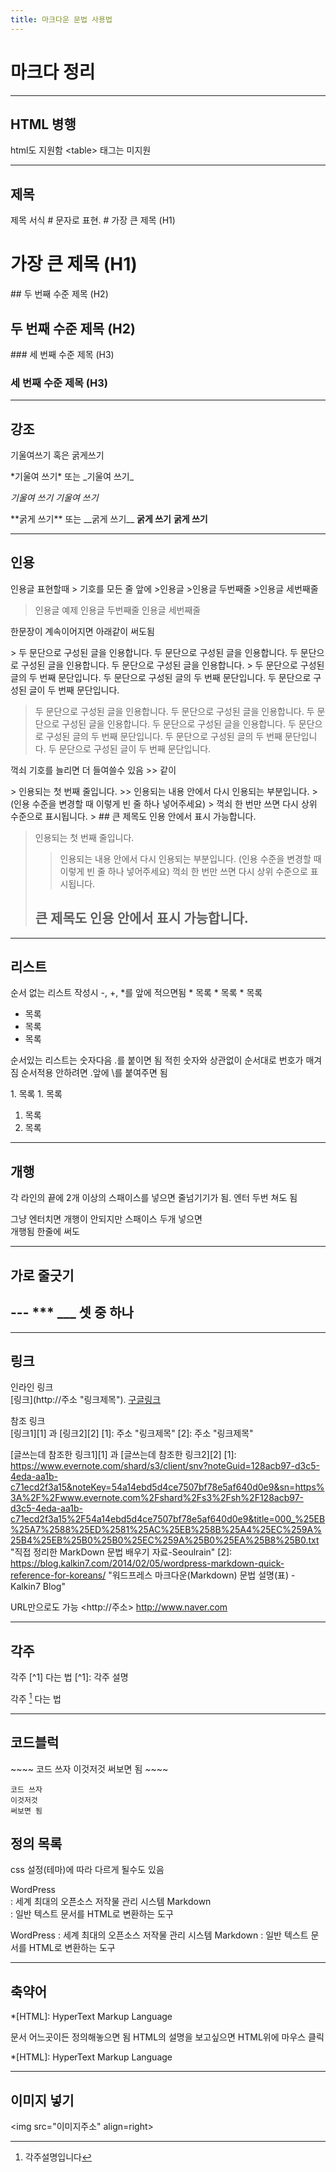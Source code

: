 ```yaml
---
title: 마크다운 문법 사용법
---
```


# 마크다 정리
***
## HTML 병행
html도 지원함
\<table> 태그는 미지원

***
## 제목
제목 서식 \# 문자로 표현.
\# 가장 큰 제목 (H1)
# 가장 큰 제목 (H1)
\#\# 두 번째 수준 제목 (H2)
## 두 번째 수준 제목 (H2)
\#\#\# 세 번째 수준 제목 (H3)
### 세 번째 수준 제목 (H3)

***
## 강조
기울여쓰기 혹은 굵게쓰기

\*기울여 쓰기\* 또는 \_기울여 쓰기\_

*기울여 쓰기*  _기울여 쓰기_

\*\*굵게 쓰기\*\* 또는 \_\_굵게 쓰기\_\_
**굵게 쓰기** __굵게 쓰기__

***
## 인용
인용글 표현할때 \> 기호를 모든 줄 앞에
\>인용글
\>인용글 두번째줄
\>인용글 세번째줄

>인용글 예제
>인용글 두번째줄
>인용글 세번째줄

한문장이 계속이어지면 아래같이 써도됨

\> 두 문단으로 구성된 글을 인용합니다. 두 문단으로 구성된 글을 인용합니다. 두 문단으로 구성된 글을 인용합니다. 두 문단으로 구성된 글을 인용합니다.
\> 두 문단으로 구성된 글의 두 번째 문단입니다. 두 문단으로 구성된 글의 두 번째 문단입니다. 두 문단으로 구성된 글이 두 번째 문단입니다.

> 두 문단으로 구성된 글을 인용합니다. 두 문단으로 구성된 글을 인용합니다. 두 문단으로 구성된 글을 인용합니다. 두 문단으로 구성된 글을 인용합니다.
> 두 문단으로 구성된 글의 두 번째 문단입니다. 두 문단으로 구성된 글의 두 번째 문단입니다. 두 문단으로 구성된 글이 두 번째 문단입니다.

꺽쇠 기호를 늘리면 더 들여쓸수 있음 \>\> 같이

\> 인용되는 첫 번째 줄입니다.
\>> 인용되는 내용 안에서 다시 인용되는 부분입니다.
\> (인용 수준을 변경할 때 이렇게 빈 줄 하나 넣어주세요)
\> 꺽쇠 한 번만 쓰면 다시 상위 수준으로 표시됩니다.
\> \#\# 큰 제목도 인용 안에서 표시 가능합니다.

> 인용되는 첫 번째 줄입니다.
>> 인용되는 내용 안에서 다시 인용되는 부분입니다.
> (인용 수준을 변경할 때 이렇게 빈 줄 하나 넣어주세요)
> 꺽쇠 한 번만 쓰면 다시 상위 수준으로 표시됩니다.
> ## 큰 제목도 인용 안에서 표시 가능합니다.

***
## 리스트
순서 없는 리스트 작성시 \-, \+, \*를 앞에 적으면됨
\* 목록
\* 목록
\* 목록

* 목록
* 목록
* 목록

순서있는 리스트는 숫자다음 \.를 붙이면 됨
적힌 숫자와 상관없이 순서대로 번호가 매겨짐
순서적용 안하려면 \.앞에 \\를 붙여주면 됨

1\. 목록
1\. 목록

1. 목록
1. 목록

***
## 개행
각 라인의 끝에 2개 이상의 스패이스를 넣으면 줄넘기기가 됨.
엔터 두번 쳐도 됨

그냥 엔터치면
개행이 안되지만
스패이스 두개 넣으면  
개행됨  한줄에 써도 

***
## 가로 줄긋기
\-\-\-
\*\*\*
\_\_\_
셋 중 하나
---

***
## 링크
인라인 링크  
\[링크](http://주소 "링크제목").
[구글링크](http://www.google.com "구글")

참조 링크  
\[링크1]\[1] 과 \[링크2]\[2]
\[1]: 주소 "링크제목"
\[2]: 주소 "링크제목"

[글쓰는데 참조한 링크1][1] 과 [글쓰는데 참조한 링크2][2]
[1]: https://www.evernote.com/shard/s3/client/snv?noteGuid=128acb97-d3c5-4eda-aa1b-c71ecd2f3a15&noteKey=54a14ebd5d4ce7507bf78e5af640d0e9&sn=https%3A%2F%2Fwww.evernote.com%2Fshard%2Fs3%2Fsh%2F128acb97-d3c5-4eda-aa1b-c71ecd2f3a15%2F54a14ebd5d4ce7507bf78e5af640d0e9&title=000_%25EB%25A7%2588%25ED%2581%25AC%25EB%258B%25A4%25EC%259A%25B4%25EB%25B0%25B0%25EC%259A%25B0%25EA%25B8%25B0.txt "직접 정리한 MarkDown 문법 배우기 자료-Seoulrain"
[2]: https://blog.kalkin7.com/2014/02/05/wordpress-markdown-quick-reference-for-koreans/ "워드프레스 마크다운(Markdown) 문법 설명(표) - Kalkin7 Blog"

URL만으로도 가능
\<http://주소>
<http://www.naver.com>

***
## 각주
각주 \[^1] 다는 법
\[^1]: 각주 설명

각주 [^1] 다는 법 
[^1]: 각주설명입니다

***
## 코드블럭

\~~~~
코드 쓰자
이것저것
써보면 됨
\~~~~


~~~~
코드 쓰자
이것저것
써보면 됨
~~~~

## 정의 목록
css 설정(테마)에 따라 다르게 될수도 있음

WordPress  
\: 세계 최대의 오픈소스 저작물 관리 시스템
Markdown  
\: 일반 텍스트 문서를 HTML로 변환하는 도구

WordPress
: 세계 최대의 오픈소스 저작물 관리 시스템
Markdown
: 일반 텍스트 문서를 HTML로 변환하는 도구

***
## 축약어
\*[HTML]: HyperText Markup Language

문서 어느곳이든 정의해놓으면 됨
HTML의 설명을 보고싶으면 HTML위에 마우스 클릭

*[HTML]: HyperText Markup Language

***
## 이미지 넣기
\<img src="이미지주소" align=right>
